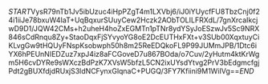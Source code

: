 $START$VysR79nTb1Jv5ibUzuc4iHpPZgT4m1LXVbj6/iJ0iYUycfFU8TbzCnj0f24i1iiJe78bxuW4IaT+UqBqxurSUuyCew2Hczk2AObTOLILFRXdL/7gnXrcaIkcjwD9D1/JQW42CMs+h2uheH4hoZxEGMTn1pTNr8ydYSyJoESzwJv5Sc9NRX846sCdRnqu8Zy+StaoDqxFjSYvyoYG8oE2DcEUTHxFXt+v3SUb00XqxtuyCiKLvgGw9tHQUyFNspKsobwph50h8m25ReEDQkoFL9P99JUMmJPB/1Dtc6iYX6hPEUnNIEDZuz7xpJ4iz8aFCGoveD7u867BOda/o7Cuv/2yHutm4ktKrWgm5H6cvDYRe9sWXczBdPzK7XVsW5bfzL5CN2ixUYsdYtvg2PrV3bEdgmcfgjPdt2gBUXfdjdRUxjS3ldNCFynxGlqnaC+PUGQ/3FY7Kfiini9M1WiIVg==$END$